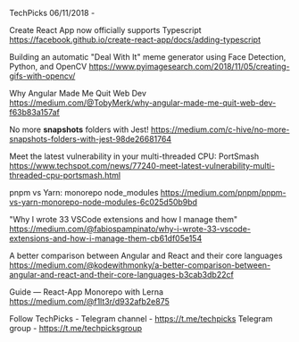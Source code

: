 TechPicks 06/11/2018 -

Create React App now officially supports Typescript
https://facebook.github.io/create-react-app/docs/adding-typescript

Building an automatic "Deal With It" meme generator using Face Detection, Python, and OpenCV
https://www.pyimagesearch.com/2018/11/05/creating-gifs-with-opencv/

Why Angular Made Me Quit Web Dev
https://medium.com/@TobyMerk/why-angular-made-me-quit-web-dev-f63b83a157af

No more __snapshots__ folders with Jest!
https://medium.com/c-hive/no-more-snapshots-folders-with-jest-98de26681764

Meet the latest vulnerability in your multi-threaded CPU: PortSmash
https://www.techspot.com/news/77240-meet-latest-vulnerability-multi-threaded-cpu-portsmash.html

pnpm vs Yarn: monorepo node_modules
https://medium.com/pnpm/pnpm-vs-yarn-monorepo-node-modules-6c025d50b9bd

"Why I wrote 33 VSCode extensions and how I manage them"
https://medium.com/@fabiospampinato/why-i-wrote-33-vscode-extensions-and-how-i-manage-them-cb61df05e154

A better comparison between Angular and React and their core languages
https://medium.com/@kodewithmonky/a-better-comparison-between-angular-and-react-and-their-core-languages-b3cab3db22cf

Guide — React-App Monorepo with Lerna
https://medium.com/@f1lt3r/d932afb2e875

Follow TechPicks -
Telegram channel - https://t.me/techpicks
Telegram group - https://t.me/techpicksgroup